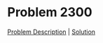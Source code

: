 # Problem 2300

[Problem Description](./description/problem_2300.md) | [Solution](./solutions/solution_2300.cpp)